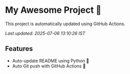 # My Awesome Project 🚀

This project is automatically updated using GitHub Actions.

_Last updated: 2025-07-06 13:10:26 IST_

## Features
- Auto-update README using Python 🐍
- Auto Git push with GitHub Actions 🤖
